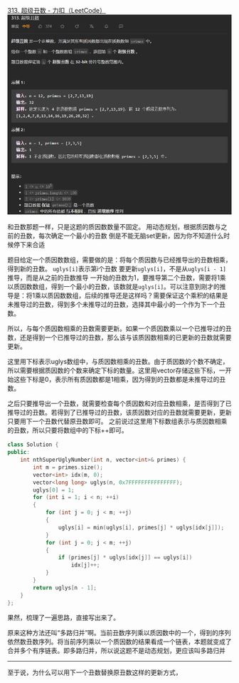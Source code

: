 [313. 超级丑数 - 力扣（LeetCode）](https://leetcode.cn/problems/super-ugly-number/)
![image.png](https://raw.githubusercontent.com/ren77281/pigco-image/main/img/20230527161824.png)

和丑数那题一样，只是这题的质因数数量不固定。
用动态规划，根据质因数与之前的丑数，每次确定一个最小的丑数
倒是不能无脑set更新，因为你不知道什么时候停下来合适

题目给定一个质因数数组，需要做的是：将每个质因数与已经推导出的丑数相乘，得到新的丑数。
`uglys[i]`表示第i个丑数
要更新`uglys[i]`，不是从`uglys[i - 1]`推导，而是从之前的丑数推导
一开始的丑数为1，要推导第二个丑数，需要将1乘以质因数数组，得到一个最小的丑数，该数就是`uglys[i]`。可以注意到刚才的推导是：将1乘以质因数数组，后续的推导还是这样吗？需要保证这个乘积的结果是未推导过的丑数，得到多个未推导过的丑数，选择其中最小的一个作为下一个丑数。

所以，与每个质因数相乘的丑数需要更新。如果一个质因数乘以一个已推导过的丑数，还是得到一个已推导过的丑数，那么该与该质因数相乘的已更新的丑数就需要更新。

这里用下标表示uglys数组中，与质因数相乘的丑数。由于质因数的个数不确定，所以需要根据质因数的个数来确定下标的数量。这里用vector存储这些下标，一开始这些下标是0，表示所有质因数都是1相乘，因为得到的丑数都是未推导过的丑数。

之后只要推导出一个丑数，就需要检查每个质因数和对应丑数相乘，是否得到了已推导过的丑数。若得到了已推导过的丑数，该质因数对应的丑数就需要更新，更新只要用下一个丑数代替原丑数即可。
之前说过这里用下标数组表示与质因数相乘的丑数，所以只要将数组中的下标++即可。
```cpp
class Solution {
public:
    int nthSuperUglyNumber(int n, vector<int>& primes) {
        int m = primes.size();
        vector<int> idx(m, 0);
        vector<long long> uglys(n, 0x7FFFFFFFFFFFFFFF);
        uglys[0] = 1;
        for (int i = 1; i < n; ++i)
        {
            for (int j = 0; j < m; ++j)
            {
                uglys[i] = min(uglys[i], primes[j] * uglys[idx[j]]);
            }
            for (int j = 0; j < m; ++j)
            {
                if (primes[j] * uglys[idx[j]] == uglys[i])
                    idx[j]++;
            }
        }
        return uglys[n - 1];
    }
};
```

果然，梳理了一遍思路，直接写出来了。

原来这种方法还叫“多路归并”啊。当前丑数序列乘以质因数中的一个，得到的序列依然数丑数序列。将当前序列乘以一个质因数的结果看成一个链表，本题就变成了合并多个有序链表。即多路归并，所以说这题不是动态规划，更应该叫多路归并
***
至于说，为什么可以用下一个丑数替换原丑数这样的更新方式，